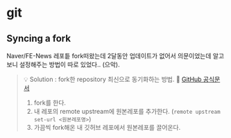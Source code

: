 # git

## Syncing a fork

Naver/FE-News 레포틑 fork떠왔는데 2달동안 업데이트가 없어서 의문이었는데 알고보니 설정해주는 방법이 따로 있었다.. (으악).

> 💡 Solution : fork한 repository 최신으로 동기화하는 방법. 🔗 [GitHub 공식문서](https://docs.github.com/en/pull-requests/collaborating-with-pull-requests/working-with-forks/syncing-a-fork)
> 1) fork를 한다. 
> 2) 내 레포의 remote upstream에 원본레포를 추가한다. (`remote upstream set-url <원본레포명>`)
> 3) 가끔씩 fork해온 내 깃허브 레포에서 원본레포를 끌어온다. 
